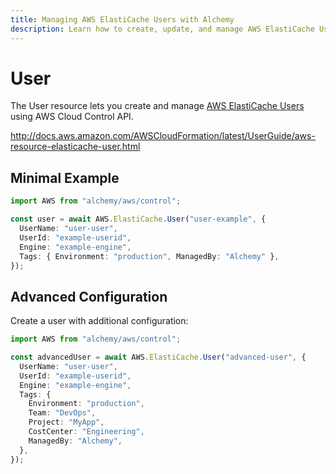 ```yaml
---
title: Managing AWS ElastiCache Users with Alchemy
description: Learn how to create, update, and manage AWS ElastiCache Users using Alchemy Cloud Control.
---
```


# User

The User resource lets you create and manage [AWS ElastiCache Users](https://docs.aws.amazon.com/elasticache/latest/userguide/) using AWS Cloud Control API.

http://docs.aws.amazon.com/AWSCloudFormation/latest/UserGuide/aws-resource-elasticache-user.html

## Minimal Example

```ts
import AWS from "alchemy/aws/control";

const user = await AWS.ElastiCache.User("user-example", {
  UserName: "user-user",
  UserId: "example-userid",
  Engine: "example-engine",
  Tags: { Environment: "production", ManagedBy: "Alchemy" },
});
```

## Advanced Configuration

Create a user with additional configuration:

```ts
import AWS from "alchemy/aws/control";

const advancedUser = await AWS.ElastiCache.User("advanced-user", {
  UserName: "user-user",
  UserId: "example-userid",
  Engine: "example-engine",
  Tags: {
    Environment: "production",
    Team: "DevOps",
    Project: "MyApp",
    CostCenter: "Engineering",
    ManagedBy: "Alchemy",
  },
});
```

